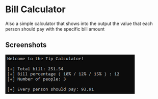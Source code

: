 
# Bill Calculator

Also a simple calculator that shows into the output the value that each person should pay with the specific bill amount




## Screenshots

![App Screenshot](https://github.com/snkfranco/Python-Pro-Bootcamp/blob/main/Day%202%20-%20Tip%20Calculator/Screenshot/Screenshot.png?raw=true)

